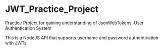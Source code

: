 # JWT_Practice_Project
Practice Project for gaining understanding of JsonWebTokens, User Authentication System

This is a NodeJS API that supports username and password authentication with JWTs.
